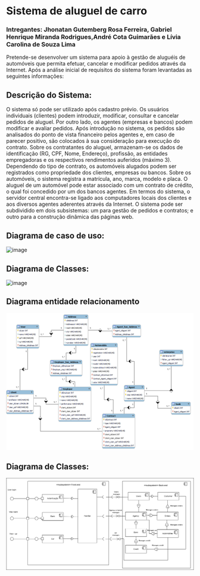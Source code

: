 # Sistema de aluguel de carro

### Intregantes: Jhonatan Gutemberg Rosa Ferreira, Gabriel Henrique Miranda Rodrigues,André Cota Guimarães e Lívia Carolina de Souza Lima


Pretende-se desenvolver um sistema para apoio à gestão de aluguéis de automóveis que
permita efetuar, cancelar e modificar pedidos através da Internet. Após a análise inicial
de requisitos do sistema foram levantadas as seguintes informações:

## Descrição do Sistema:

O sistema só pode ser utilizado após cadastro prévio.
Os usuários individuais (clientes) podem introduzir, modificar, consultar e cancelar
pedidos de aluguel. Por outro lado, os agentes (empresas e bancos) podem modificar e
avaliar pedidos.
Após introdução no sistema, os pedidos são analisados do ponto de vista financeiro
pelos agentes e, em caso de parecer positivo, são colocados à sua consideração para
execução do contrato.
Sobre os contratantes do aluguel, armazenam-se os dados de identificação (RG, CPF,
Nome, Endereço), profissão, as entidades empregadoras e os respectivos rendimentos
auferidos (máximo 3).
Dependendo do tipo de contrato, os automóveis alugados podem ser registrados como
propriedade dos clientes, empresas ou bancos.
Sobre os automóveis, o sistema registra a matrícula, ano, marca, modelo e placa.
O aluguel de um automóvel pode estar associado com um contrato de crédito, o qual foi
concedido por um dos bancos agentes.
Em termos do sistema, o servidor central encontra-se ligado aos computadores locais
dos clientes e aos diversos agentes aderentes através da Internet.
O sistema pode ser subdividido em dois subsistemas: um para gestão de pedidos e
contratos; e outro para a construção dinâmica das páginas web.


## Diagrama de caso de uso:
![image](https://github.com/user-attachments/assets/ef8c750a-bedc-47f4-a5b4-d54203004ceb)
## Diagrama de Classes: 
![image](https://github.com/user-attachments/assets/06e7afa7-4245-4214-bcbf-613c6f90c7fe)




 ## Diagrama entidade relacionamento
 <img src="documents/img/DiagramaDatabase.png">

 ## Diagrama de Classes: 
 <img src="documents/img/Diagrama componentes.png">


